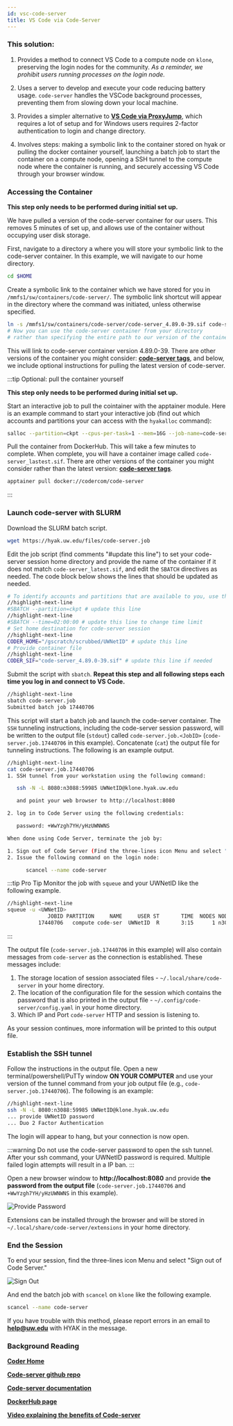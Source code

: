 ```yaml
---
id: vsc-code-server
title: VS Code via Code-Server
---
```


### This solution: 

1. Provides a method to connect VS Code to a compute node on `klone`, preserving the login nodes for the community. *As a reminder, we prohibit users running processes on the login node.*

2. Uses a server to develop and execute your code reducing battery usage. `code-server` handles the VSCode background processes, preventing them from slowing down your local machine. 

3. Provides a simpler alternative to [**VS Code via ProxyJump**](tools/vsc-proxy-jump.md), which requires a lot of setup and for Windows users requires 2-factor authentication to login and change directory. 

4. Involves steps: making a symbolic link to the container stored on hyak or pulling the docker container yourself, launching a batch job to start the container on a compute node, opening a SSH tunnel to the compute node where the container is running, and securely accessing VS Code through your browser window. 

### Accessing the Container

**This step only needs to be performed during initial set up.**

We have pulled a version of the code-server container for our users. This removes 5 minutes of set up, and allows use of the container without occupying user disk storage. 

First, navigate to a directory a where you will store your symbolic link to the code-server container. In this example, we will navigate to our home directory. 

```bash
cd $HOME
```

Create a symbolic link to the container which we have stored for you in `/mmfs1/sw/containers/code-server/`. The symbolic link shortcut will appear in the directory where the command was initiated, unless otherwise specified.

```bash
ln -s /mmfs1/sw/containers/code-server/code-server_4.89.0-39.sif code-server_4.89.0-39.sif
# Now you can use the code-server container from your directory 
# rather than specifying the entire path to our version of the container.
```

This will link to code-server container version 4.89.0-39. There are other versions of the container you might consider: [**code-server tags**](https://hub.docker.com/r/codercom/code-server/tags), and below, we include optional instructions for pulling the latest version of code-server. 

:::tip Optional: pull the container yourself

**This step only needs to be performed during initial set up.**

Start an interactive job to pull the cointainer with the apptainer module. Here is an example command to start your interactive job (find out which accounts and partitions your can access with the `hyakalloc` command): 

```bash
salloc --partition=ckpt --cpus-per-task=1 --mem=16G --job-name=code-server --time=2:00:00
```

Pull the container from DockerHub. This will take a few minutes to complete. When complete, you will have a container image called  `code-server_lastest.sif`. There are other versions of the container you might consider rather than the latest version: [**code-server tags**](https://hub.docker.com/r/codercom/code-server/tags).
```bash
apptainer pull docker://codercom/code-server
```

:::

### Launch code-server with SLURM

Download the SLURM batch script.
```bash
wget https://hyak.uw.edu/files/code-server.job
```

Edit the job script (find comments "#update this line") to set your code-server session home directory and provide the name of the container if it does not match `code-server_latest.sif`, and edit the `SBATCH` directives as needed. The code block below shows the lines that should be updated as needed. 

```bash
# To identify accounts and partitions that are available to you, use the hyakalloc command
//highlight-next-line
#SBATCH --partition=ckpt # update this line
//highlight-next-line
#SBATCH --time=02:00:00 # update this line to change time limit
# Set home destination for code-server session
//highlight-next-line
CODER_HOME="/gscratch/scrubbed/UWNetID" # update this line
# Provide container file
//highlight-next-line
CODER_SIF="code-server_4.89.0-39.sif" # update this line if needed
```
Submit the script with `sbatch`. **Repeat this step and all following steps each time you log in and connect to VS Code.**
```bash
//highlight-next-line
sbatch code-server.job
Submitted batch job 17440706
```
This script will start a batch job and launch the code-server container. The `SSH` tunneling instructions, including the code-server session password, will be written to the output file (`stdout`) called `code-server.job.<JobID>` (`code-server.job.17440706` in this example). Concatenate (`cat`) the output file for tunneling instructions. The following is an example output.

```bash
//highlight-next-line
cat code-server.job.17440706
1. SSH tunnel from your workstation using the following command:

   ssh -N -L 8080:n3088:59985 UWNetID@klone.hyak.uw.edu

   and point your web browser to http://localhost:8080

2. log in to Code Server using the following credentials:

   password: +WwYzgh7YH/yHzUWNWNS

When done using Code Server, terminate the job by:

1. Sign out of Code Server (Find the three-lines icon Menu and select "Sign out of Code Server")
2. Issue the following command on the login node:

      scancel --name code-server
```

:::tip Pro Tip
Monitor the job with `squeue` and your UWNetID like the following example.

```bash
//highlight-next-line
squeue -u <UWNetID>
             JOBID PARTITION     NAME     USER ST       TIME  NODES NODELIST(REASON)
          17440706   compute code-ser  UWNetID  R       3:15      1 n3088
```
:::

The output file (`code-server.job.17440706` in this example) will also contain messages from `code-server` as the connection is established. These messages include:

1. The storage location of session associated files - `~/.local/share/code-server` in your home directory.
2. The location of the configuration file for the session which contains the password that is also printed in the output file - `~/.config/code-server/config.yaml` in your home directory.
3. Which IP and Port `code-server` HTTP and session is listening to. 

As your session continues, more information will be printed to this output file. 

### Establish the SSH tunnel

Follow the instructions in the output file. Open a new terminal/powershell/PuTTy window **ON YOUR COMPUTER** and use your version of the tunnel command from your job output file (e.g., `code-server.job.17440706`). The following is an example:
```bash
//highlight-next-line
ssh -N -L 8080:n3088:59985 UWNetID@klone.hyak.uw.edu
... provide UWNetID password
... Duo 2 Factor Authentication
```
The login will appear to hang, but your connection is now open. 

:::warning
Do not use the code-server password to open the ssh tunnel. After your ssh command, your UWNetID password is required. Multiple failed login attempts will result in a IP ban. 
:::

Open a new browser window to **http://localhost:8080** and provide **the password from the output file** (`code-server.job.17440706` and `+WwYzgh7YH/yHzUWNWNS` in this example).

![](/img/docs/vscode/vsc-pw.png 'Provide Password')

Extensions can be installed through the browser and will be stored in `~/.local/share/code-server/extensions` in your home directory.

### End the Session

To end your session, find the three-lines icon Menu and select "Sign out of Code Server."

![](/img/docs/vscode/vsc-signout.png 'Sign Out')

And end the batch job with `scancel` on `klone` like the following example.

```bash
scancel --name code-server
```

If you have trouble with this method, please report errors in an email to **help@uw.edu** with HYAK in the message. 

### Background Reading

[**Coder Home**](https://coder.com/)

[**Code-server github repo**](https://github.com/coder/code-server)

[**Code-server documentation**](https://coder.com/docs/code-server/latest)

[**DockerHub page**](https://hub.docker.com/r/codercom/code-server)

[**Video explaining the benefits of Code-server**](https://www.youtube.com/watch?v=h17bHCCEcvI&pp=ygULY29kZS1zZXJ2ZXI%3D)
